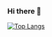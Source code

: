 ### Hi there 👋
[![Top Langs](https://github-readme-stats.vercel.app/api/top-langs/?username=Sean1472)](https://github.com/anuraghazra/github-readme-stats)
